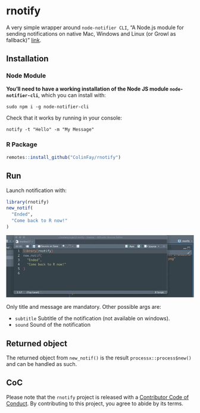 
<!-- README.md is generated from README.Rmd. Please edit that file -->

# rnotify

A very simple wrapper around `node-notifier CLI`, “A Node.js module for
sending notifications on native Mac, Windows and Linux (or Growl as
fallback)” [link](https://github.com/mikaelbr/node-notifier).

## Installation

### Node Module

**You’ll need to have a working installation of the Node JS module
`node-notifier-cli`**, which you can install with:

    sudo npm i -g node-notifier-cli

Check that it works by running in your console:

    notify -t "Hello" -m "My Message"

### R Package

``` r
remotes::install_github("ColinFay/rnotify")
```

## Run

Launch notification with:

``` r
library(rnotify)
new_notif(
  "Ended", 
  "Come back to R now!"
)
```

![](rnotify.gif)

Only title and message are mandatory. Other possible args are:

  - `subtitle` Subtitle of the notification (not available on windows).
  - `sound` Sound of the notification

## Returned object

The returned object from `new_notif()` is the result
`processx::process$new()` and can be handled as such.

## CoC

Please note that the `rnotify` project is released with a [Contributor
Code of Conduct](CODE_OF_CONDUCT.md). By contributing to this project,
you agree to abide by its terms.
